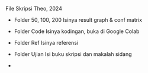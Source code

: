 File Skripsi Theo, 2024

- Folder 50, 100, 200
Isinya result graph & conf matrix

- Folder Code
Isinya kodingan, buka di Google Colab

- Folder Ref
Isinya referensi

- Folder Ujian
Isi buku skripsi dan makalah sidang

- 
